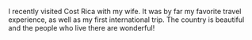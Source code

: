 I recently visited Cost Rica with my wife. It was by far my favorite travel experience, as well as my first international trip. The country is beautiful and the people who live there are wonderful!
